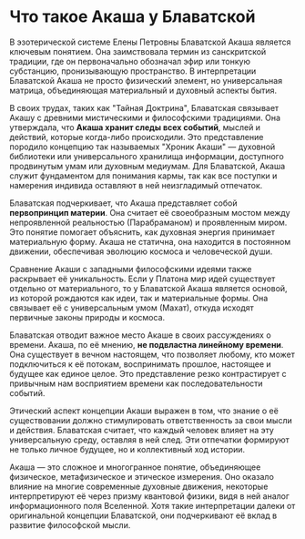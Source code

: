 # Что такое Акаша у Блаватской

В эзотерической системе Елены Петровны Блаватской Акаша является ключевым понятием. Она заимствовала термин из санскритской традиции, где он первоначально обозначал эфир или тонкую субстанцию, пронизывающую пространство. В интерпретации Блаватской Акаша не просто физический элемент, но универсальная матрица, объединяющая материальный и духовный аспекты бытия.

В своих трудах, таких как "Тайная Доктрина", Блаватская связывает Акашу с древними мистическими и философскими традициями. Она утверждала, что **Акаша хранит следы всех событий**, мыслей и действий, которые когда-либо происходили. Это представление породило концепцию так называемых "Хроник Акаши" — духовной библиотеки или универсального хранилища информации, доступного продвинутым умам или духовным медиумам. Для Блаватской, Акаша служит фундаментом для понимания кармы, так как все поступки и намерения индивида оставляют в ней неизгладимый отпечаток.

Блаватская подчеркивает, что Акаша представляет собой **первопринцип материи**. Она считает её своеобразным мостом между непроявленной реальностью (Парабраманом) и проявленным миром. Это понятие помогает объяснить, как духовная энергия принимает материальную форму. Акаша не статична, она находится в постоянном движении, обеспечивая эволюцию космоса и человеческой души.

Сравнение Акаши с западными философскими идеями также раскрывает её уникальность. Если у Платона мир идей существует отдельно от материального, то у Блаватской Акаша является основой, из которой рождаются как идеи, так и материальные формы. Она связывает её с универсальным умом (Махат), откуда исходят первичные законы природы и космоса.

Блаватская отводит важное место Акаше в своих рассуждениях о времени. Акаша, по её мнению, **не подвластна линейному времени**. Она существует в вечном настоящем, что позволяет любому, кто может подключиться к её потокам, воспринимать прошлое, настоящее и будущее как единое целое. Это представление резко контрастирует с привычным нам восприятием времени как последовательности событий.

Этический аспект концепции Акаши выражен в том, что знание о её существовании должно стимулировать ответственность за свои мысли и действия. Блаватская считает, что каждый человек влияет на эту универсальную среду, оставляя в ней след. Эти отпечатки формируют не только личное будущее, но и коллективный ход истории.

Акаша — это сложное и многогранное понятие, объединяющее физическое, метафизическое и этическое измерения. Оно оказало влияние на многие современные духовные движения, некоторые интерпретируют её через призму квантовой физики, видя в ней аналог информационного поля Вселенной. Хотя такие интерпретации далеки от оригинальной концепции Блаватской, они подчеркивают её вклад в развитие философской мысли.
